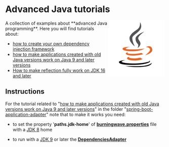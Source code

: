 # Advanced Java tutorials
<a href="https://jjbrt.github.io/advanced-java-tutorials/">
<img src="https://raw.githubusercontent.com/JJBRT/advanced-java-tutorials/master/Java-logo.png" alt="Java-logo.png" height="180px" align="right"/>
</a>
A collection of examples about **advanced Java programming**. Here you will find tutorials about:

* [how to create your own dependency injection framework](https://dev.to/bw_software/how-to-create-your-own-dependency-injection-framework-o2l)
* [how to make applications created with old Java versions work on Java 9 and later versions](https://dev.to/bw_software/making-applications-created-with-old-java-versions-work-on-java-9-and-later-versions-19ld)
* [How to make reflection fully work on JDK 16 and later](https://dev.to/jjbrt/how-to-make-reflection-fully-work-on-jdk-16-and-later-ihp)


## Instructions
For the tutorial related to "[how to make applications created with old Java versions work on Java 9 and later versions](https://dev.to/bw_software/making-applications-created-with-old-java-versions-work-on-java-9-and-later-versions-19ld)" in the folder "[spring-boot-application-adapter](https://github.com/JJBRT/advanced-java-tutorials/tree/master/spring-boot-application-adapter)" note that to make it works you need:

* to set the property '**paths.jdk-home**' of [**burningwave.properties**](https://github.com/JJBRT/advanced-java-tutorials/blob/master/spring-boot-application-adapter/src/test/resources/burningwave.properties#L1) file with a [JDK 8](https://www.oracle.com/it/java/technologies/javase/javase-jdk8-downloads.html) home

* to run with a [JDK 9](https://www.oracle.com/it/java/technologies/javase-downloads.html) or later the [**DependenciesAdapter**](https://github.com/JJBRT/advanced-java-tutorials/blob/master/spring-boot-application-adapter/src/test/java/org/springbootappadapter/DependenciesAdapter.java)
